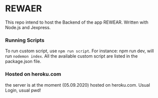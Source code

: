 # REWAER
This repo intend to host the Backend of the app REWEAR. Written with Node.js and Jexpress. 


### Running Scripts
To run custom script, use `npm run script`.
For instance: npm run dev, will run `nodemon index`. All the available custom script are listed in the package.json file. 


### Hosted on heroku.com
the server is at the moment (05.09.2020) hosted on heroku.com. Usual Login, usual pwd!

